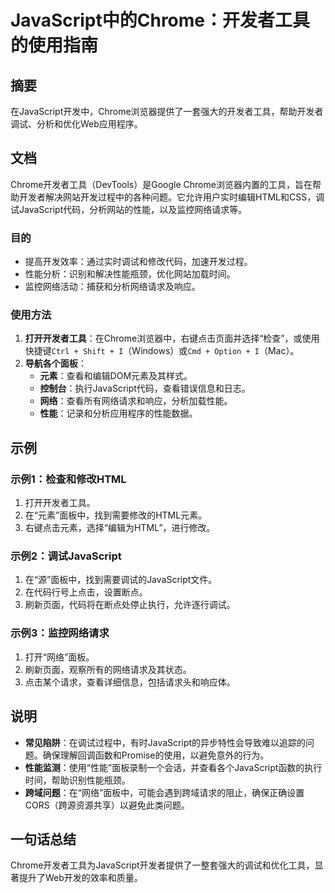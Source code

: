 <!--
Meta Description: # JavaScript中的Chrome：开发者工具的使用指南 ## 摘要 在JavaScript开发中，Chrome浏览器提供了一套强大的开发者工具，帮助开发者调试、分析和优化Web应用程序。 ## 文档 Chrome开发者工具（DevTools）是Google Chrome浏览器内置的工具，旨在...
Meta Keywords: 面板中, 打开开发者工具, 刷新页面, javascript中的chrome, 开发者工具的使用指南
-->

# JavaScript中的Chrome：开发者工具的使用指南

## 摘要
在JavaScript开发中，Chrome浏览器提供了一套强大的开发者工具，帮助开发者调试、分析和优化Web应用程序。

## 文档
Chrome开发者工具（DevTools）是Google Chrome浏览器内置的工具，旨在帮助开发者解决网站开发过程中的各种问题。它允许用户实时编辑HTML和CSS，调试JavaScript代码，分析网站的性能，以及监控网络请求等。

### 目的
- 提高开发效率：通过实时调试和修改代码，加速开发过程。
- 性能分析：识别和解决性能瓶颈，优化网站加载时间。
- 监控网络活动：捕获和分析网络请求及响应。

### 使用方法
1. **打开开发者工具**：在Chrome浏览器中，右键点击页面并选择“检查”，或使用快捷键`Ctrl + Shift + I`（Windows）或`Cmd + Option + I`（Mac）。
2. **导航各个面板**：
   - **元素**：查看和编辑DOM元素及其样式。
   - **控制台**：执行JavaScript代码，查看错误信息和日志。
   - **网络**：查看所有网络请求和响应，分析加载性能。
   - **性能**：记录和分析应用程序的性能数据。

## 示例
### 示例1：检查和修改HTML
1. 打开开发者工具。
2. 在“元素”面板中，找到需要修改的HTML元素。
3. 右键点击元素，选择“编辑为HTML”，进行修改。

### 示例2：调试JavaScript
1. 在“源”面板中，找到需要调试的JavaScript文件。
2. 在代码行号上点击，设置断点。
3. 刷新页面，代码将在断点处停止执行，允许逐行调试。

### 示例3：监控网络请求
1. 打开“网络”面板。
2. 刷新页面，观察所有的网络请求及其状态。
3. 点击某个请求，查看详细信息，包括请求头和响应体。

## 说明
- **常见陷阱**：在调试过程中，有时JavaScript的异步特性会导致难以追踪的问题。确保理解回调函数和Promise的使用，以避免意外的行为。
- **性能监测**：使用“性能”面板录制一个会话，并查看各个JavaScript函数的执行时间，帮助识别性能瓶颈。
- **跨域问题**：在“网络”面板中，可能会遇到跨域请求的阻止，确保正确设置CORS（跨源资源共享）以避免此类问题。

## 一句话总结
Chrome开发者工具为JavaScript开发者提供了一整套强大的调试和优化工具，显著提升了Web开发的效率和质量。